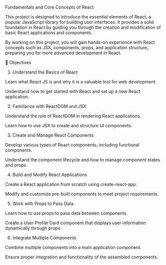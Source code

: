 Fundamentals and Core Concepts of React

This project is designed to introduce the essential elements of React, a popular JavaScript library for building user interfaces. It provides a solid foundation in React by guiding you through the creation and modification of basic React applications and components.

By working on this project, you will gain hands-on experience with React concepts such as JSX, components, props, and application structure, preparing you for more advanced development in React.

🎯 Objectives
1. Understand the Basics of React

Learn what React JS is and why it is a valuable tool for web development.

Understand how to get started with React and set up a new React application.

2. Familiarize with ReactDOM and JSX

Understand the role of ReactDOM in rendering React applications.

Learn how to use JSX to create and structure UI components.

3. Create and Manage React Components

Develop various types of React components, including functional components.

Understand the component lifecycle and how to manage component states and props.

4. Build and Modify React Applications

Create a React application from scratch using create-react-app.

Modify and customize pre-built components to meet project requirements.

5. Work with Props to Pass Data

Learn how to use props to pass data between components.

Create a User Profile Card component that displays user information dynamically through props.

6. Integrate Multiple Components

Combine multiple components into a main application component.

Ensure proper integration and functionality of the assembled components.